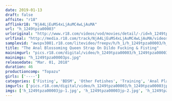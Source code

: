 ```yaml
---
date: 2019-01-13
draft: false
affsite: "r18"
afflinkr18: "NjA4LjEuMS4xLjAuMC4wLjAuMA"
url: "h_1249tpza00003"
urloriginal: "http://www.r18.com/videos/vod/movies/detail/-/id=h_1249tpza00003"
urlfinal: "http://media.r18.com/track/NjA4LjEuMS4xLjAuMC4wLjAuMA/videos/vod/movies/detail/-/id=h_1249tpza00003"
samplevid: "awspv3001.r18.com/litevideo/freepv/h/h_1/h_1249tpza00003/h_1249tpza00003_dmb_w.mp4"
title: "The Anal Blossoming Queen Strap On Dildo Fucking & Fisting"
mainimgurl: "pics.r18.com/digital/video/h_1249tpza00003/h_1249tpza00003ps.jpg"
mainimgs: "h_1249tpza00003ps.jpg"
releasedate: "Mar. 01, 2018"
duration: 46
productioncomp: "Topazu"
girls: ['----']
categories: ['Fisting', 'BDSM', 'Other Fetishes', 'Training', 'Anal Play', 'Hi-Def']
imgurls: ['pics.r18.com/digital/video/h_1249tpza00003/h_1249tpza00003jp-1.jpg', 'pics.r18.com/digital/video/h_1249tpza00003/h_1249tpza00003jp-2.jpg', 'pics.r18.com/digital/video/h_1249tpza00003/h_1249tpza00003jp-3.jpg', 'pics.r18.com/digital/video/h_1249tpza00003/h_1249tpza00003jp-4.jpg', 'pics.r18.com/digital/video/h_1249tpza00003/h_1249tpza00003jp-5.jpg', 'pics.r18.com/digital/video/h_1249tpza00003/h_1249tpza00003jp-6.jpg', 'pics.r18.com/digital/video/h_1249tpza00003/h_1249tpza00003jp-7.jpg', 'pics.r18.com/digital/video/h_1249tpza00003/h_1249tpza00003jp-8.jpg', 'pics.r18.com/digital/video/h_1249tpza00003/h_1249tpza00003jp-9.jpg', 'pics.r18.com/digital/video/h_1249tpza00003/h_1249tpza00003jp-10.jpg', 'pics.r18.com/digital/video/h_1249tpza00003/h_1249tpza00003jp-11.jpg', 'pics.r18.com/digital/video/h_1249tpza00003/h_1249tpza00003jp-12.jpg', 'pics.r18.com/digital/video/h_1249tpza00003/h_1249tpza00003jp-13.jpg', 'pics.r18.com/digital/video/h_1249tpza00003/h_1249tpza00003jp-14.jpg', 'pics.r18.com/digital/video/h_1249tpza00003/h_1249tpza00003jp-15.jpg', 'pics.r18.com/digital/video/h_1249tpza00003/h_1249tpza00003jp-16.jpg', 'pics.r18.com/digital/video/h_1249tpza00003/h_1249tpza00003jp-17.jpg', 'pics.r18.com/digital/video/h_1249tpza00003/h_1249tpza00003jp-18.jpg', 'pics.r18.com/digital/video/h_1249tpza00003/h_1249tpza00003jp-19.jpg', 'pics.r18.com/digital/video/h_1249tpza00003/h_1249tpza00003jp-20.jpg']
imgs: ['h_1249tpza00003jp-1.jpg', 'h_1249tpza00003jp-2.jpg', 'h_1249tpza00003jp-3.jpg', 'h_1249tpza00003jp-4.jpg', 'h_1249tpza00003jp-5.jpg', 'h_1249tpza00003jp-6.jpg', 'h_1249tpza00003jp-7.jpg', 'h_1249tpza00003jp-8.jpg', 'h_1249tpza00003jp-9.jpg', 'h_1249tpza00003jp-10.jpg', 'h_1249tpza00003jp-11.jpg', 'h_1249tpza00003jp-12.jpg', 'h_1249tpza00003jp-13.jpg', 'h_1249tpza00003jp-14.jpg', 'h_1249tpza00003jp-15.jpg', 'h_1249tpza00003jp-16.jpg', 'h_1249tpza00003jp-17.jpg', 'h_1249tpza00003jp-18.jpg', 'h_1249tpza00003jp-19.jpg', 'h_1249tpza00003jp-20.jpg']
---
```

